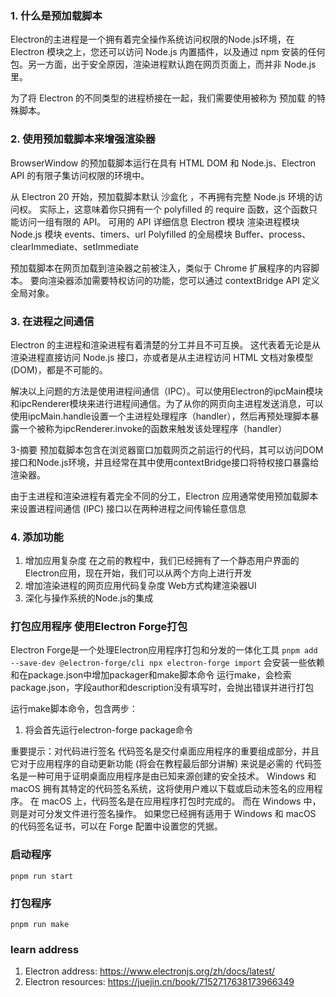 ### 1. 什么是预加载脚本
Electron的主进程是一个拥有着完全操作系统访问权限的Node.js环境，在 Electron 模块之上，您还可以访问 Node.js 内置插件，以及通过 npm 安装的任何包。另一方面，出于安全原因，渲染进程默认跑在网页页面上，而并非 Node.js里。

为了将 Electron 的不同类型的进程桥接在一起，我们需要使用被称为 预加载 的特殊脚本。

### 2. 使用预加载脚本来增强渲染器
BrowserWindow 的预加载脚本运行在具有 HTML DOM 和 Node.js、Electron API 的有限子集访问权限的环境中。

从 Electron 20 开始，预加载脚本默认 沙盒化 ，不再拥有完整 Node.js 环境的访问权。 实际上，这意味着你只拥有一个 polyfilled 的 require 函数，这个函数只能访问一组有限的 API。
可用的 API	            详细信息
Electron 模块	         渲染进程模块
Node.js 模块	         events、timers、url
Polyfilled 的全局模块    Buffer、process、clearImmediate、setImmediate

预加载脚本在网页加载到渲染器之前被注入，类似于 Chrome 扩展程序的内容脚本。 要向渲染器添加需要特权访问的功能，您可以通过 contextBridge API 定义全局对象。

### 3. 在进程之间通信
Electron 的主进程和渲染进程有着清楚的分工并且不可互换。 这代表着无论是从渲染进程直接访问 Node.js 接口，亦或者是从主进程访问 HTML 文档对象模型 (DOM)，都是不可能的。

解决以上问题的方法是使用进程间通信（IPC）。可以使用Electron的ipcMain模块和ipcRenderer模块来进行进程间通信。为了从你的网页向主进程发送消息，可以使用ipcMain.handle设置一个主进程处理程序（handler），然后再预处理脚本暴露一个被称为ipcRenderer.invoke的函数来触发该处理程序（handler）

3-摘要
预加载脚本包含在浏览器窗口加载网页之前运行的代码，其可以访问DOM接口和Node.js环境，并且经常在其中使用contextBridge接口将特权接口暴露给渲染器。

由于主进程和渲染进程有着完全不同的分工，Electron 应用通常使用预加载脚本来设置进程间通信 (IPC) 接口以在两种进程之间传输任意信息


### 4. 添加功能
1. 增加应用复杂度
在之前的教程中，我们已经拥有了一个静态用户界面的Electron应用，现在开始，我们可以从两个方向上进行开发
  1. 增加渲染进程的网页应用代码复杂度 Web方式构建渲染器UI
  2. 深化与操作系统的Node.js的集成


### 打包应用程序 使用Electron Forge打包
Electron Forge是一个处理Electron应用程序打包和分发的一体化工具
`
pnpm add --save-dev @electron-forge/cli
npx electron-forge import
`
会安装一些依赖和在package.json中增加packager和make脚本命令
运行make，会检索package.json，字段author和description没有填写时，会抛出错误并进行打包

运行make脚本命令，包含两步：
1. 将会首先运行electron-forge package命令

重要提示：对代码进行签名
代码签名是交付桌面应用程序的重要组成部分，并且它对于应用程序的自动更新功能 (将会在教程最后部分讲解) 来说是必需的
代码签名是一种可用于证明桌面应用程序是由已知来源创建的安全技术。 Windows 和 macOS 拥有其特定的代码签名系统，这将使用户难以下载或启动未签名的应用程序。
在 macOS 上，代码签名是在应用程序打包时完成的。 而在 Windows 中，则是对可分发文件进行签名操作。 如果您已经拥有适用于 Windows 和 macOS 的代码签名证书，可以在 Forge 配置中设置您的凭据。

### 启动程序
`pnpm run start`

### 打包程序
`pnpm run make`

### learn address
1. Electron address: https://www.electronjs.org/zh/docs/latest/
2. Electron resources: https://juejin.cn/book/7152717638173966349